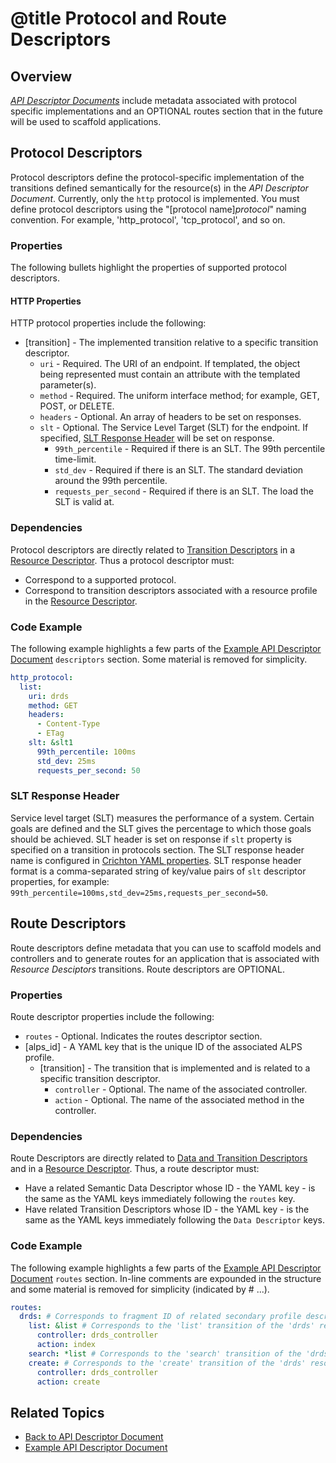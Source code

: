 # @title Protocol and Route Descriptors

## Overview
[_API Descriptor Documents_] include metadata associated with protocol specific implementations and an OPTIONAL routes
section that in the future will be used to scaffold applications.

## Protocol Descriptors
Protocol descriptors define the protocol-specific implementation of the transitions defined semantically for the 
resource(s) in the _API Descriptor Document_. Currently, only the `http` protocol is implemented. You must define 
protocol descriptors using the "[protocol name]_protocol_" naming convention. For example, 'http_protocol', 
'tcp_protocol', and so on.

### Properties
The following bullets highlight the properties of supported protocol descriptors.

#### HTTP Properties
HTTP protocol properties include the following:

- \[transition\] - The implemented transition relative to a specific transition descriptor.
   - `uri` - Required. The URI of an endpoint. If templated, the object being represented must contain an attribute 
   with the templated parameter(s).
   - `method` - Required. The uniform interface method; for example, GET, POST, or DELETE.
   - `headers` - Optional. An array of headers to be set on responses.
   - `slt` - Optional. The Service Level Target (SLT) for the endpoint. If specified, [SLT Response Header][] will
   be set on response.
      - `99th_percentile` - Required if there is an SLT. The 99th percentile time-limit.
      - `std_dev` - Required if there is an SLT. The standard deviation around the 99th percentile.
      - `requests_per_second` - Required if there is an SLT. The load the SLT is valid at.

### Dependencies
Protocol descriptors are directly related to [Transition Descriptors][] in a [Resource Descriptor][]. Thus a protocol 
descriptor must:

- Correspond to a supported protocol.
- Correspond to transition descriptors associated with a resource profile in the [Resource Descriptor].

### Code Example
The following example highlights a few parts of the [Example API Descriptor Document][] `descriptors` section. Some 
material is removed for simplicity. 

```yaml
http_protocol:
  list:
    uri: drds
    method: GET
    headers:
      - Content-Type
      - ETag
    slt: &slt1
      99th_percentile: 100ms
      std_dev: 25ms
      requests_per_second: 50 
```

### SLT Response Header
Service level target (SLT) measures the performance of a system. Certain goals are defined and the SLT gives the
percentage to which those goals should be achieved. SLT header is set on response if `slt` property is specified
on a transition in protocols section. The SLT response header name is configured in [Crichton YAML properties][].
SLT response header format is a comma-separated string of key/value pairs of `slt` descriptor properties, for example:
`99th_percentile=100ms,std_dev=25ms,requests_per_second=50`.

## Route Descriptors 
Route descriptors define metadata that you can use to scaffold models and controllers and to generate routes for
an application that is associated with _Resource Desciptors_ transitions. Route descriptors are OPTIONAL.

### Properties
Route descriptor properties include the following:

- `routes` - Optional. Indicates the routes descriptor section. 
 - \[alps_id\] - A YAML key that is the unique ID of the associated ALPS profile.
   - \[transition\] - The transition that is implemented and is related to a specific transition descriptor.
     - `controller` - Optional. The name of the associated controller.
      - `action` - Optional. The name of the associated method in the controller.

### Dependencies
Route Descriptors are directly related to [Data and Transition Descriptors][] and in a [Resource Descriptor][]. 
Thus, a route descriptor must:

- Have a related Semantic Data Descriptor whose ID - the YAML key - is the same as the YAML keys immediately
following the `routes` key.
- Have related Transition Descriptors whose ID - the YAML key - is the same as the YAML keys immediately
following the `Data Descriptor` keys.

### Code Example
The following example highlights a few parts of the [Example API Descriptor Document][] `routes` section. In-line 
comments are expounded in the structure and some material is removed for simplicity (indicated by # ...). 

```yaml
routes:
  drds: # Corresponds to fragment ID of related secondary profile descriptor of the resource.
    list: &list # Corresponds to the 'list' transition of the 'drds' resource.
      controller: drds_controller
      action: index
    search: *list # Corresponds to the 'search' transition of the 'drds' resource.
    create: # Corresponds to the 'create' transition of the 'drds' resource.
      controller: drds_controller
      action: create
```

## Related Topics
- [Back to API Descriptor Document](api_descriptor_documents.md)
- [Example API Descriptor Document][]

[_API Descriptor Documents_]: api_descriptor_documents.md
[Example API Descriptor Document]: ../spec/fixtures/resource_descriptors/drds_descriptor_v1.yml
[Data and Transition Descriptors]: data_and_transition_descriptors.md
[Resource Descriptor]: resource_descriptors.md
[Transition Descriptors]: data_and_transition_descriptors.md#transition-descriptors
[SLT Response Header]: protocol_and_route_descriptors.md#slt-response-header
[Crichton YAML Properties]: getting_started.md#crichton-yaml-properties
